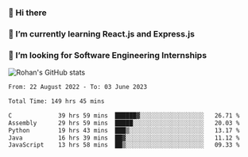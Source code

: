 ### 👋 Hi there 

<!--
**rohznmdev/rohznmdev** is a ✨ _special_ ✨ repository because its `README.md` (this file) appears on your GitHub profile.

Here are some ideas to get you started:

- 🔭 I’m currently working on ...
- 🌱 I’m currently learning Ruby and Ruby on Rails
- 👯 I’m looking to collaborate on ...
- 🤔 I’m looking for help with ...
- 💬 Ask me about ...
- 📫 How to reach me: ...
- 😄 Pronouns: ...
- ⚡ Fun fact: ...
-->
### 🌱 I’m currently learning React.js and Express.js
### 🤔 I’m looking for Software Engineering Internships
![Rohan's GitHub stats](https://github-readme-stats.vercel.app/api?username=rohznmdev&theme=dark&show_icons=true)

<!--START_SECTION:waka-->

```txt
From: 22 August 2022 - To: 03 June 2023

Total Time: 149 hrs 45 mins

C             39 hrs 59 mins  ██████▓░░░░░░░░░░░░░░░░░░   26.71 %
Assembly      29 hrs 59 mins  █████░░░░░░░░░░░░░░░░░░░░   20.03 %
Python        19 hrs 43 mins  ███▒░░░░░░░░░░░░░░░░░░░░░   13.17 %
Java          16 hrs 39 mins  ██▓░░░░░░░░░░░░░░░░░░░░░░   11.12 %
JavaScript    13 hrs 58 mins  ██▒░░░░░░░░░░░░░░░░░░░░░░   09.33 %
```

<!--END_SECTION:waka-->
